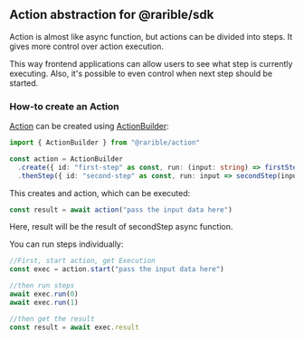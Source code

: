 ## Action abstraction for @rarible/sdk

Action is almost like async function, but actions can be divided into steps. It gives more control over action execution.

This way frontend applications can allow users to see what step is currently executing. Also, it's possible to even control when next step should be started.

### How-to create an Action

[Action](./src/action.ts) can be created using [ActionBuilder](./src/action-builder.ts):

```ts
import { ActionBuilder } from "@rarible/action"

const action = ActionBuilder
  .create({ id: "first-step" as const, run: (input: string) => firstStep(input) })
  .thenStep({ id: "second-step" as const, run: input => secondStep(input) })
```

This creates and action, which can be executed:
```ts
const result = await action("pass the input data here")
```

Here, result will be the result of secondStep async function.

You can run steps individually:
```ts
//First, start action, get Execution
const exec = action.start("pass the input data here")

//then run steps
await exec.run(0)
await exec.run(1)

//then get the result
const result = await exec.result
```